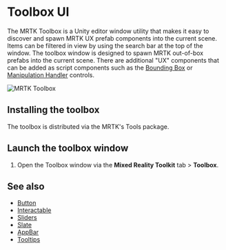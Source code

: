 # Toolbox UI

The MRTK Toolbox is a Unity editor window utility that makes it easy to discover and spawn MRTK UX prefab components into the current scene. Items can be filtered in view by using the search bar at the top of the window. The toolbox window is designed to spawn MRTK out-of-box prefabs into the current scene. There are additional "UX" components that can be added as script components such as the [Bounding Box](README_BoundingBox.md) or [Manipulation Handler](README_ManipulationHandler.md) controls.

![MRTK Toolbox](/Images/Tools/MRTKToolboxWindow.png)

## Installing the toolbox

The toolbox is distributed via the MRTK's Tools package.

## Launch the toolbox window

1. Open the Toolbox window via the **Mixed Reality Toolkit** tab > **Toolbox**.

## See also

- [Button](README_Button.md)
- [Interactable](README_Interactable.md)
- [Sliders](README_Sliders.md)
- [Slate](README_Slate.md)
- [AppBar](README_AppBar.md)
- [Tooltips](README_Tooltip.md)
